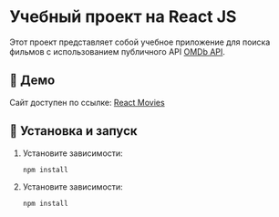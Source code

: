 # Учебный проект на React JS

Этот проект представляет собой учебное приложение для поиска фильмов с использованием публичного API [OMDb API](https://www.omdbapi.com/).

## 🚀 Демо  
Сайт доступен по ссылке: [React Movies](https://vitaliygalata1986.github.io/react-movies/)

## 🔧 Установка и запуск  

1. Установите зависимости:  
   ```sh
   npm install

1. Установите зависимости:  
   ```sh
   npm install
   
